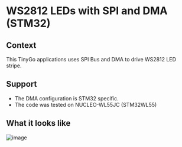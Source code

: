 # WS2812 LEDs with SPI and DMA (STM32)

## Context

This TinyGo applications uses SPI Bus and DMA to drive WS2812 LED stripe.


## Support

* The DMA configuration is STM32 specific. 
* The code was tested on NUCLEO-WL55JC (STM32WL55)

## What it looks like

![image](https://user-images.githubusercontent.com/561441/151269427-af17052d-8b2f-446e-925b-6435e14c3f7b.png)





